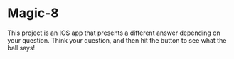 # Magic-8
This project is an IOS app that presents a different answer depending on your question. Think your question, and then hit the button to see what the ball says!
